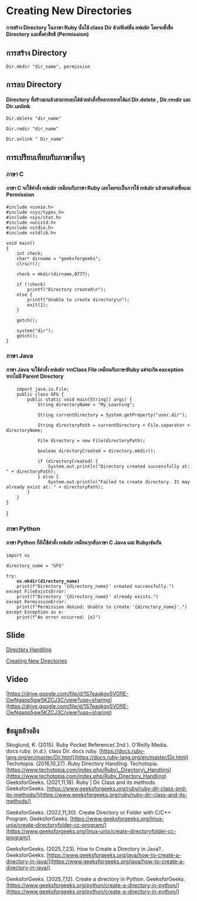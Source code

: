 # Creating New Directories

#### การสร้าง Directory ในภาษา Ruby นั้นใช้ class Dir ด้วยฟังค์ชั่น mkdir โดยจะตั้งชื่อ Directory และตั้งค่าสิทธิ (Permission)

## การสร้าง Directory

```
Dir.mkdir "dir_name", permission
```

## การลบ Directory

#### Directory ที่สร้างมาแล้วสามารถลบได้ด้วยคำสั่งที่หลากหลายได้แก่ Dir.delete , Dir.rmdir และ Dir.unlink

```
Dir.delete "dir_name"
```

```
Dir.rmdir "dir_name"
```

```
Dir.unlink " Dir_name"
```

## การเปรียบเทียบกับภาษาอื่นๆ

### ภาษา C

#### ภาษา C จะใช้คำสั่ง mkdir เหมือนกับภาษา Ruby เลยโดยจะเป็นการใช้ mkdir แล้วตามด้วยชื่อและ Permission

```
#include <conio.h>
#include <sys/types.h>
#include <sys/stat.h>
#include <unistd.h>
#include <stdio.h>
#include <stdlib.h>

void main()
{
    int check;
    char* dirname = "geeksforgeeks";
    clrscr();

    check = mkdir(dirname,0777);

    if (!check)
        printf("Directory created\n");
    else {
        printf("Unable to create directory\n");
        exit(1);
    }

    getch();

    system("dir");
    getch();
}
```

### ภาษา Java

#### ภาษา Java จะใช้คำสั่ง mkdir จากClass File เหมือนกับภาษาRuby แต่จะเกิด exception หากไม่มี Parent Directory

```
    import java.io.File;
    public class GFG {
        public static void main(String[] args) {
            String directoryName = "My_Learning";
            
            String currentDirectory = System.getProperty("user.dir");
        
            String directoryPath = currentDirectory + File.separator + directoryName;
        
            File directory = new File(directoryPath);
        
            boolean directoryCreated = directory.mkdir();
        
            if (directoryCreated) {
                System.out.println("Directory created successfully at: " + directoryPath);
            } else {
                System.out.println("Failed to create directory. It may already exist at: " + directoryPath);
        }
    }
}
```

}

### ภาษา Python

#### ภาษา Python ก็ยังใช้คำสั่ง mkdir เหมือนๆกลับภาษา C Java และ Rubyเช่นกัน

<pre><code>import os

directory_name = "GFG"

try: 
<strong>    os.mkdir(directory_name) 
</strong>    print(f"Directory '{directory_name}' created successfully.") 
except FileExistsError: 
    print(f"Directory '{directory_name}' already exists.") 
except PermissionError: 
    print(f"Permission denied: Unable to create '{directory_name}'.") 
except Exception as e: 
    print(f"An error occurred: {e}")
</code></pre>

## Slide
[Directory Handling](https://drive.google.com/file/d/1NkM7SXjiFKanTARGXMdOzSycJcODlghk/view?usp=sharing)

[Creating New Directories](https://drive.google.com/file/d/1bYwRICNhNw3CIYsh275toZnVC9Yyq0kc/view?usp=sharing)

## Video

[https://drive.google.com/file/d/1S7eaqkgy5VOfIE-OwNgapp5gw5KZCJ3C/view?usp=sharing](https://drive.google.com/file/d/1S7eaqkgy5VOfIE-OwNgapp5gw5KZCJ3C/view?usp=sharing)

## ข้อมูลอ้างอิง

Skoglund, K. (2015). Ruby Pocket Reference( 2nd ). O'Reilly Media.
\
docs ruby. (n.d.). class Dir. docs ruby. [https://docs.ruby-lang.org/en/master/Dir.html](https://docs.ruby-lang.org/en/master/Dir.html)
\
Techotopia. (2016,10,27). Ruby Directory Handling. Techotopia. [https://www.techotopia.com/index.php/Ruby\_Directory\_Handling](https://www.techotopia.com/index.php/Ruby_Directory_Handling)
\
GeeksforGeeks. (2021,11,18). Ruby | Dir Class and its methods. GeeksforGeeks. [https://www.geeksforgeeks.org/ruby/ruby-dir-class-and-its-methods/](https://www.geeksforgeeks.org/ruby/ruby-dir-class-and-its-methods/)

GeeksforGeeks. (2022,11,30). Create Directory or Folder with C/C++ Program. GeeksforGeeks. [https://www.geeksforgeeks.org/linux-unix/create-directoryfolder-cc-program/](https://www.geeksforgeeks.org/linux-unix/create-directoryfolder-cc-program/)

GeeksforGeeks. (2025,7,23). How to Create a Directory in Java?. GeeksforGeeks. [https://www.geeksforgeeks.org/java/how-to-create-a-directory-in-java/](https://www.geeksforgeeks.org/java/how-to-create-a-directory-in-java/)

GeeksforGeeks. (2025,7,12). Create a directory in Python. GeeksforGeeks. [https://www.geeksforgeeks.org/python/create-a-directory-in-python/](https://www.geeksforgeeks.org/python/create-a-directory-in-python/)

